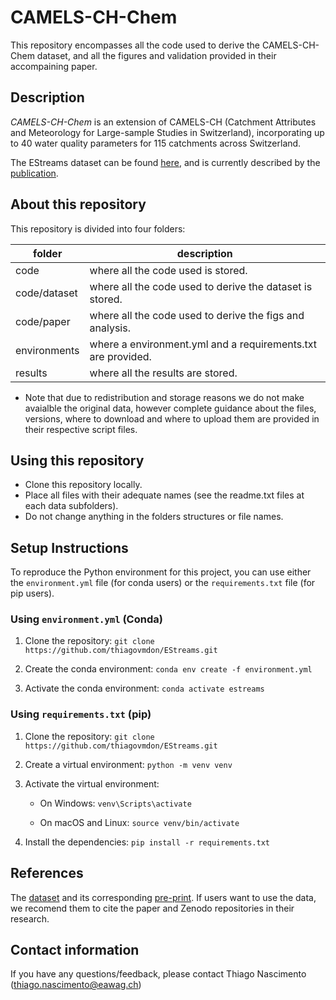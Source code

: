 # CAMELS-CH-Chem

This repository encompasses all the code used to derive the CAMELS-CH-Chem dataset, and all the figures and validation provided in their accompaining paper. 

## Description 

_CAMELS-CH-Chem_ is an extension of CAMELS-CH (Catchment Attributes and Meteorology for Large-sample Studies in Switzerland), incorporating up to 40 water quality parameters for 115 catchments across Switzerland.

The EStreams dataset can be found [here](https://doi.org/10.5281/zenodo.10733142), and is currently described by the [publication](https://doi.org/10.1038/s41597-024-03706-1).

## About this repository 

This repository is divided into four folders:

| folder      | description                                                       |
| ------------| ----------------------------------------------------------------- |
| code        | where all the code used is stored.                                |
| code/dataset| where all the code used to derive the dataset is stored.          |
| code/paper  | where all the code used to derive the figs and analysis.          |
| environments| where a environment.yml and a requirements.txt are provided.      |
| results     | where all the results are stored.                                 |

- Note that due to redistribution and storage reasons we do not make avaialble the original data, however complete guidance about the files, versions, where to download and where to upload them are provided in their respective script files. 

## Using this repository 

- Clone this repository locally.
- Place all files with their adequate names (see the readme.txt files at each data subfolders).
- Do not change anything in the folders structures or file names. 

## Setup Instructions

To reproduce the Python environment for this project, you can use either the `environment.yml` file (for conda users) or the `requirements.txt` file (for pip users).

### Using `environment.yml` (Conda)

1. Clone the repository:
   `git clone https://github.com/thiagovmdon/EStreams.git`

2. Create the conda environment:
   `conda env create -f environment.yml`

3. Activate the conda environment:
   `conda activate estreams`

### Using `requirements.txt` (pip)

1. Clone the repository:
   `git clone https://github.com/thiagovmdon/EStreams.git`

2. Create a virtual environment:
   `python -m venv venv`

3. Activate the virtual environment:

   - On Windows:
     `venv\Scripts\activate`

   - On macOS and Linux:
     `source venv/bin/activate`

4. Install the dependencies:
   `pip install -r requirements.txt`
   
## References
The [dataset](https://doi.org/10.5281/zenodo.14980027) and its corresponding [pre-print](https://doi.org/10.1038/s41597-024-03706-1). If users want to use the data, we recomend them to cite the paper and Zenodo repositories in their research. 

## Contact information
If you have any questions/feedback, please contact Thiago Nascimento (thiago.nascimento@eawag.ch)